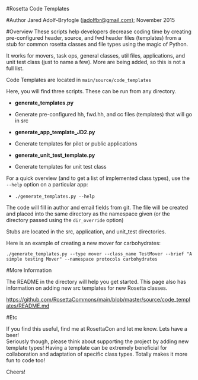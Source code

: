 #Rosetta Code Templates

#Author
Jared Adolf-Bryfogle (jadolfbr@gmail.com); November 2015

#Overview
These scripts help developers decrease coding time by creating pre-configured header, source, and fwd header files (templates) 
from a stub for common rosetta classes and file types using the magic of Python. 


It works for movers, task ops, general classes, util files, applications, and unit test class (just to name a few). 
More are being added, so this is not a full list.  

Code Templates are located in ```main/source/code_templates```

Here, you will find three scripts.  These can be run from any directory.

- __generate_templates.py__
 - Generate pre-configured hh, fwd.hh, and cc files (templates) that will go in src

- __generate_app_template_JD2.py__
 - Generate templates for pilot or public applications

- __generate_unit_test_template.py__
 - Generate templates for unit test class
 
For a quick overview (and to get a list of implemented class types), use the ```--help``` option on a particular app: 
 - ```./generate_templates.py --help```
 
The code will fill in author and email fields from git. 
The file will be created and placed into the same directory as the namespace given 
(or the directory passed using the ```dir_override``` option)


Stubs are located in the src, application, and unit_test directories. 

Here is an example of creating a new mover for carbohydrates:
```
./generate_templates.py --type mover --class_name TestMover --brief "A simple testing Mover" --namespace protocols carbohydrates

```
   
   
#More Information

The README in the directory will help you get started.  This page also has information on adding new src templates for new Rosetta classes.

https://github.com/RosettaCommons/main/blob/master/source/code_templates/README.md

#Etc

If you find this useful, find me at RosettaCon and let me know.  Lets have a beer!  
Seriously though, please think about supporting the project by adding new template types!  Having a template can be extremely beneficial for collaboration and adaptation of specific class types.  Totally makes it more fun to code too!


Cheers!

